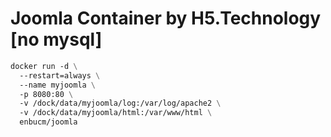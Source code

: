 # Joomla Container by H5.Technology [no mysql]

```Dockerfile
docker run -d \
  --restart=always \
  --name myjoomla \
  -p 8080:80 \
  -v /dock/data/myjoomla/log:/var/log/apache2 \
  -v /dock/data/myjoomla/html:/var/www/html \
  enbucm/joomla
```
